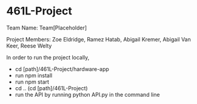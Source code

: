 ﻿# 461L-Project
Team Name: Team[Placeholder]

Project Members: Zoe Eldridge, Ramez Hatab, Abigail Kremer, Abigail Van Keer, Reese Welty

In order to run the project locally,

- cd [path]/461L-Project/hardware-app
- run npm install
- run npm start
- cd .. (cd [path]/461L-Project)
- run the API by running python API.py in the command line


